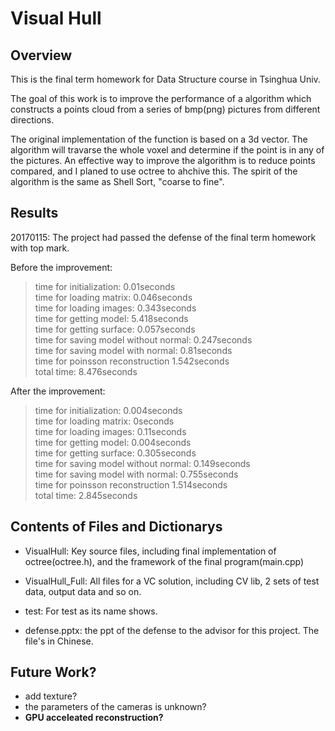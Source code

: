 # Visual Hull
## Overview
This is the final term homework for Data Structure course in Tsinghua Univ.

The goal of this work is to improve the performance of a algorithm which constructs a points cloud from a series of bmp(png) pictures from different directions.

The original implementation of the function is based on a 3d vector. The algorithm will travarse the whole voxel and determine if the point is in any of the pictures. An effective way to improve the algorithm is to reduce points compared, and I planed to use octree to ahchive this. The spirit of the algorithm is the same as Shell Sort, "coarse to fine".


## Results

20170115: The project had passed the defense of the final term homework with top mark.



Before the improvement:

>time for initialization: 0.01seconds<br>
>time for loading matrix: 0.046seconds<br>
>time for loading images: 0.343seconds<br>
>time for getting model: 5.418seconds<br>
>time for getting surface: 0.057seconds<br>
>time for saving model without normal: 0.247seconds<br>
>time for saving model with normal: 0.81seconds<br>
>time for poinsson reconstruction 1.542seconds<br>
>total time: 8.476seconds<br>


After the improvement:

>time for initialization: 0.004seconds<br>
>time for loading matrix: 0seconds<br>
>time for loading images: 0.11seconds<br>
>time for getting model: 0.004seconds<br>
>time for getting surface: 0.305seconds<br>
>time for saving model without normal: 0.149seconds<br>
>time for saving model with normal: 0.755seconds<br>
>time for poinsson reconstruction 1.514seconds<br>
>total time: 2.845seconds<br>


## Contents of Files and Dictionarys


- VisualHull: Key source files, including final implementation of octree(octree.h), and the framework of the final program(main.cpp)

- VisualHull_Full: All files for a VC solution, including CV lib, 2 sets of test data, output data and so on.

- test: For test as its name shows.

- defense.pptx: the ppt of the defense to the advisor for this project. The file's in Chinese.

## Future Work?

- add texture?
- the parameters of the cameras is unknown?
- **GPU acceleated reconstruction?**
